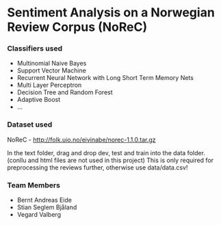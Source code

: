 # Sentiment Analysis on a Norwegian Review Corpus (NoReC)

### Classifiers used
* Multinomial Naive Bayes
* Support Vector Machine
* Recurrent Neural Network with Long Short Term Memory Nets
* Multi Layer Perceptron
* Decision Tree and Random Forest
* Adaptive Boost
* ...

### Dataset used
NoReC - http://folk.uio.no/eivinabe/norec-1.1.0.tar.gz

In the text folder, drag and drop dev, test and train into the data folder. (conllu and html files are not used in this project) This is only required for preprocessing the reviews further, otherwise use data/data.csv!

### Team Members
* Bernt Andreas Eide
* Stian Seglem Bjåland
* Vegard Valberg
